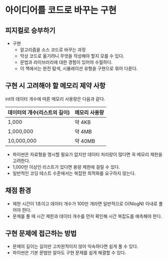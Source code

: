 # 아이디어를 코드로 바꾸는 구현
## 피지컬로 승부하기

- 구현
  - 알고리즘을 소스 코드로 바꾸는 과정
  - 막상 코드로 옮기려니 무엇을 작성해야 할지 모를 수 있다.
  - 문법과 라이브러리에 대한 경험이 있어야 수월하다.
  - 이 책에서는 완전 탐색, 시뮬레이션 유형을 구현으로 묶어 다룬다.

## 구현 시 고려해야 할 메모리 제약 사항

int의 데이터 개수에 따른 메모리 사용량은 다음과 같다.

|데이터의 개수(리스트의 길이)|메모리 사용량|
|------|---|
|1,000|약 4KB|
|1,000,000|약 4MB|
|10,000,000|약 40MB|

- 파이썬은 자료형을 명시할 필요가 없지만 데이터 처리량이 많다면 꼭 메모리 제한을 고려한다.
- 1,000만 이상인 리스트가 있다면 용량 제한에 걸릴 수 있다.
- 일반적인 코딩 테스트 수준에서는 복잡한 최적화를 요구하지 않는다.

## 채점 환경

- 제한 시간이 1초이고 데이터 개수가 100만 개라면 일반적으로 O(NlogN) 이내로 풀어야 한다.
- 문제를 풀 때 시간 제한과 데이터 개수를 먼저 확인해 시간 복잡도를 예측해야 한다.

## 구현 문제에 접근하는 방법

- 문제의 길이는 길지만 고차원적이지 않아 익숙하다면 쉽게 풀 수 있다.
- 파이썬은 기본 문법만 알아도 구현 문제를 쉽게 해결할 수 있다.